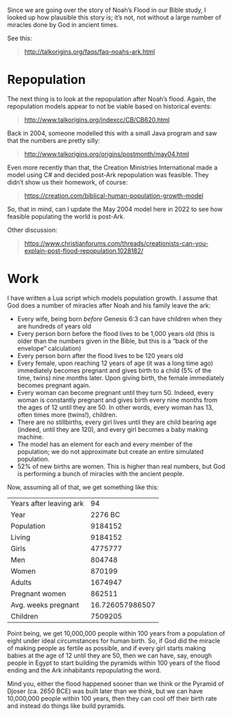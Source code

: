 Since we are going over the story of Noah’s Flood in our Bible study,
I looked up how plausible this story is; it’s not, not without a large
number of miracles done by God in ancient times.

See this:

>http://talkorigins.org/faqs/faq-noahs-ark.html

# Repopulation

The next thing is to look at the repopulation after Noah’s flood.
Again, the repopulation models appear to not be viable based on historical
events:

>http://www.talkorigins.org/indexcc/CB/CB620.html

Back in 2004, someone modelled this with a small Java program and
saw that the numbers are pretty silly:

>http://www.talkorigins.org/origins/postmonth/may04.html

Even more recently than that, the Creation Ministries International
made a model using C# and decided post-Ark repopulation was feasible.
They didn’t show us their homework, of course:

>https://creation.com/biblical-human-population-growth-model	

So, that in mind, can I update the May 2004 model here in 2022 to
see how feasible populating the world is post-Ark.

Other discussion:

>https://www.christianforums.com/threads/creationists-can-you-explain-post-flood-repopulation.1028182/

# Work

I have written a Lua script which models population growth.  I assume
that God does a number of miracles after Noah and his family leave the
ark:

* Every wife, being born *before* Genesis 6:3 can have children when
  they are hundreds of years old
* Every person born before the flood lives to be 1,000 years old (this
  is older than the numbers given in the Bible, but this is a “back of 
  the envelope” calculation)
* Every person born after the flood lives to be 120 years old
* Every female, upon reaching 12 years of age (it was a long time ago)
  immediately becomes pregnant and gives birth to a child (5% of the time,
  twins) nine months later.  Upon giving birth, the female immediately
  becomes pregnant again.
* Every woman can become pregnant until they turn 50.  Indeed, every woman
  is constantly pregnant and gives birth every nine months from the ages of
  12 until they are 50.  In other words, every woman has 13, often times
  more (twins!), children.
* There are no stillbirths, every girl lives until they are child bearing
  age (indeed, until they are 120), and every girl becomes a baby making 
  machine.
* The model has an element for each and every member of the population;
  we do not approximate but create an entire simulated population.
* 52% of new births are women.  This is higher than real numbers, but God
  is performing a bunch of miracles with the ancient people.

Now, assuming all of that, we get something like this:

|      |      |
|------|------|
|Years after leaving ark|94|
|Year|2276 BC|
|Population|9184152|
|Living|9184152|
|Girls|4775777|
|Men|804748|
|Women|870199|
|Adults|1674947|
|Pregnant women|862511|
|Avg. weeks pregnant|16.726057986507|
|Children|7509205|

Point being, we get 10,000,000 people within 100 years from a population
of eight under ideal circumstances for human birth.  So, if God did the
miracle of making people as fertile as possible, and if every girl starts
making babies at the age of 12 until they are 50, then we can have, say,
enough people in Egypt to start building the pyramids within 100 years
of the flood ending and the Ark inhabitants repopulating the word. 

Mind you, either the flood happened sooner than we think or the 
Pyramid of Djoser (ca. 2650 BCE) was built later than we think, but we
can have 10,000,000 people within 100 years, then they can cool off
their birth rate and instead do things like build pyramids.
